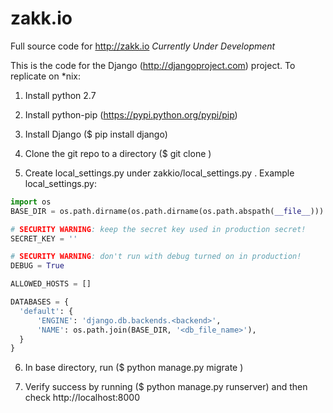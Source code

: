 # zakk.io
Full source code for http://zakk.io   *Currently Under Development*

This is the code for the Django (http://djangoproject.com) project. To replicate on *nix:

1. Install python 2.7

2. Install python-pip (https://pypi.python.org/pypi/pip)

3. Install Django ($ pip install django)

4. Clone the git repo to a directory ($ git clone <url>)

5. Create local_settings.py under zakkio/local_settings.py . Example local_settings.py:

  ```python
import os
BASE_DIR = os.path.dirname(os.path.dirname(os.path.abspath(__file__)))

# SECURITY WARNING: keep the secret key used in production secret!
SECRET_KEY = ''

# SECURITY WARNING: don't run with debug turned on in production!
DEBUG = True

ALLOWED_HOSTS = []

DATABASES = {
    'default': {
        'ENGINE': 'django.db.backends.<backend>',
        'NAME': os.path.join(BASE_DIR, '<db_file_name>'),
    }
}
```

6. In base directory, run ($ python manage.py migrate )

7. Verify success by running ($ python manage.py runserver) and then check http://localhost:8000

